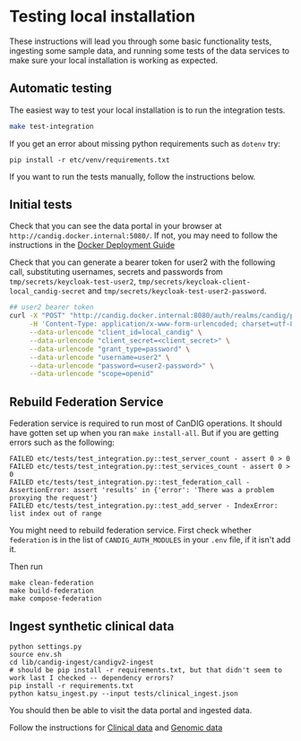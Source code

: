 # Testing local installation

These instructions will lead you through some basic functionality tests, ingesting some sample data, and running some tests of the data services to make sure your local installation is working as expected.

## Automatic testing

The easiest way to test your local installation is to run the integration tests.

```bash
make test-integration
```

If you get an error about missing python requirements such as `dotenv` try:

```commandline
pip install -r etc/venv/requirements.txt
```

If you want to run the tests manually, follow the instructions below.
## Initial tests

Check that you can see the data portal in your browser at `http://candig.docker.internal:5080/`. If not, you may need to follow the instructions in the [Docker Deployment Guide](./install-docker.md)

Check that you can generate a bearer token for user2 with the following call, substituting usernames, secrets and passwords from `tmp/secrets/keycloak-test-user2`, `tmp/secrets/keycloak-client-local_candig-secret` and `tmp/secrets/keycloak-test-user2-password`.

```bash
## user2 bearer token
curl -X "POST" "http://candig.docker.internal:8080/auth/realms/candig/protocol/openid-connect/token" \
     -H 'Content-Type: application/x-www-form-urlencoded; charset=utf-8' \
     --data-urlencode "client_id=local_candig" \
     --data-urlencode "client_secret=<client_secret>" \
     --data-urlencode "grant_type=password" \
     --data-urlencode "username=user2" \
     --data-urlencode "password=<user2-password>" \
     --data-urlencode "scope=openid"
```

## Rebuild Federation Service

Federation service is required to run most of CanDIG operations. It should have gotten set up when you ran `make install-all`. But if you are getting errors such as the following:

```commandline
FAILED etc/tests/test_integration.py::test_server_count - assert 0 > 0
FAILED etc/tests/test_integration.py::test_services_count - assert 0 > 0
FAILED etc/tests/test_integration.py::test_federation_call - AssertionError: assert 'results' in {'error': 'There was a problem proxying the request'}
FAILED etc/tests/test_integration.py::test_add_server - IndexError: list index out of range
```

You might need to rebuild federation service. First check whether `federation` is in the list of `CANDIG_AUTH_MODULES` in your `.env` file, if it isn't add it.

Then run
```commandline
make clean-federation
make build-federation
make compose-federation
```


## Ingest synthetic clinical data

```commandline
python settings.py
source env.sh
cd lib/candig-ingest/candigv2-ingest
# should be pip install -r requirements.txt, but that didn't seem to work last I checked -- dependency errors?
pip install -r requirements.txt
python katsu_ingest.py --input tests/clinical_ingest.json

```
You should then be able to visit the data portal and ingested data.



Follow the instructions for [Clinical data](https://github.com/CanDIG/candigv2-ingest#1-clinical-data) and [Genomic data](https://github.com/CanDIG/candigv2-ingest#2-genomic-data)
